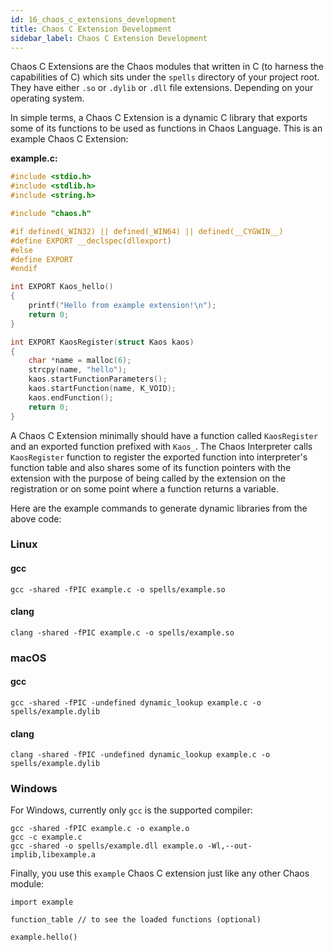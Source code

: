 ```yaml
---
id: 16_chaos_c_extensions_development
title: Chaos C Extension Development
sidebar_label: Chaos C Extension Development
---
```


Chaos C Extensions are the Chaos modules that written in C (to harness the capabilities of C)
which sits under the `spells` directory of your project root.
They have either `.so` or `.dylib` or `.dll` file extensions. Depending on your operating system.

In simple terms, a Chaos C Extension is a dynamic C library that exports some of its functions to be used
as functions in Chaos Language. This is an example Chaos C Extension:

**example.c:**

```C
#include <stdio.h>
#include <stdlib.h>
#include <string.h>

#include "chaos.h"

#if defined(_WIN32) || defined(_WIN64) || defined(__CYGWIN__)
#define EXPORT __declspec(dllexport)
#else
#define EXPORT
#endif

int EXPORT Kaos_hello()
{
    printf("Hello from example extension!\n");
    return 0;
}

int EXPORT KaosRegister(struct Kaos kaos)
{
    char *name = malloc(6);
    strcpy(name, "hello");
    kaos.startFunctionParameters();
    kaos.startFunction(name, K_VOID);
    kaos.endFunction();
    return 0;
}
```

A Chaos C Extension minimally should have a function called `KaosRegister`
and an exported function prefixed with `Kaos_`. The Chaos Interpreter calls `KaosRegister` function to register
the exported function into interpreter's function table and also shares some of its function pointers with the
extension with the purpose of being called by the extension on the registration or on some point where a function
returns a variable.

Here are the example commands to generate dynamic libraries from the above code:

### Linux

#### gcc

```
gcc -shared -fPIC example.c -o spells/example.so
```

#### clang

```
clang -shared -fPIC example.c -o spells/example.so
```

### macOS

#### gcc

```
gcc -shared -fPIC -undefined dynamic_lookup example.c -o spells/example.dylib
```

#### clang

```
clang -shared -fPIC -undefined dynamic_lookup example.c -o spells/example.dylib
```

### Windows

For Windows, currently only `gcc` is the supported compiler:

```
gcc -shared -fPIC example.c -o example.o
gcc -c example.c
gcc -shared -o spells/example.dll example.o -Wl,--out-implib,libexample.a
```

Finally, you use this `example` Chaos C extension just like any other Chaos module:

```
import example

function_table // to see the loaded functions (optional)

example.hello()
```
